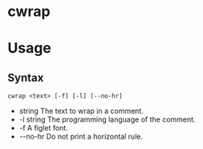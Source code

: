 # cwrap

# Usage

## Syntax

```
cwrap <text> [-f] [-l] [--no-hr]
```
- <text> string The text to wrap in a comment.
- -l string The programming language of the comment.
- -f A figlet font.
- --no-hr Do not print a horizontal rule.

